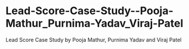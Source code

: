# Lead-Score-Case-Study--Pooja-Mathur_Purnima-Yadav_Viraj-Patel
Lead Score Case Study by Pooja Mathur, Purnima Yadav and Viraj Patel
